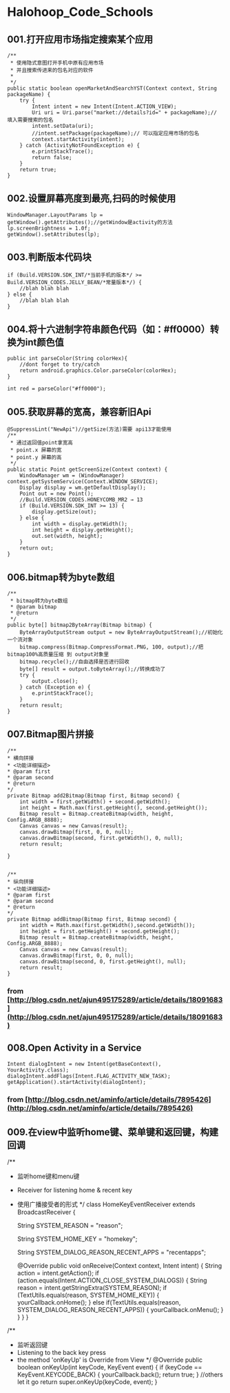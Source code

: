 # Halohoop_Code_Schools

## 001.打开应用市场指定搜索某个应用


	/**
	 * 使用隐式意图打开手机中原有应用市场
	 * 并且搜索传进来的包名对应的软件
	 *
	 */
	public static boolean openMarketAndSearchYST(Context context, String packageName) {
        try {
            Intent intent = new Intent(Intent.ACTION_VIEW);
            Uri uri = Uri.parse("market://details?id=" + packageName);// 填入需要搜索的包名
            intent.setData(uri);
            //intent.setPackage(packageName);// 可以指定应用市场的包名
            context.startActivity(intent);
        } catch (ActivityNotFoundException e) {
            e.printStackTrace();
            return false;
        }
        return true;
    }

## 002.设置屏幕亮度到最亮,扫码的时候使用
	WindowManager.LayoutParams lp = getWindow().getAttributes();//getWindow是activity的方法
	lp.screenBrightness = 1.0f;
	getWindow().setAttributes(lp);

## 003.判断版本代码块
	if (Build.VERSION.SDK_INT/*当前手机的版本*/ >= Build.VERSION_CODES.JELLY_BEAN/*常量版本*/) {
		//blah blah blah
	} else {
		//blah blah blah
	}

## 004.将十六进制字符串颜色代码（如：#ff0000）转换为int颜色值

	public int parseColor(String colorHex){
		//dont forget to try/catch
		return android.graphics.Color.parseColor(colorHex);
	}

	int red = parseColor("#ff0000");

## 005.获取屏幕的宽高，兼容新旧Api

    @SuppressLint("NewApi")//getSize(方法)需要 api13才能使用
    /**
     * 通过返回值point拿宽高
     * point.x 屏幕的宽
     * point.y 屏幕的高
     */
    public static Point getScreenSize(Context context) {
        WindowManager wm = (WindowManager) context.getSystemService(Context.WINDOW_SERVICE);
        Display display = wm.getDefaultDisplay();
        Point out = new Point();
        //Build.VERSION_CODES.HONEYCOMB_MR2 → 13
        if (Build.VERSION.SDK_INT >= 13) {
            display.getSize(out);
        } else {
            int width = display.getWidth();
            int height = display.getHeight();
            out.set(width, height);
        }
        return out;
    }

## 006.bitmap转为byte数组

    /**
     * bitmap转为byte数组
     * @param bitmap
     * @return
     */
    public byte[] bitmap2ByteArray(Bitmap bitmap) {
        ByteArrayOutputStream output = new ByteArrayOutputStream();//初始化一个流对象
        bitmap.compress(Bitmap.CompressFormat.PNG, 100, output);//把bitmap100%高质量压缩 到 output对象里
        bitmap.recycle();//自由选择是否进行回收
        byte[] result = output.toByteArray();//转换成功了
        try {
            output.close();
        } catch (Exception e) {
            e.printStackTrace();
        }
        return result;
    }

## 007.Bitmap图片拼接

	/**
	* 横向拼接
	* <功能详细描述>
	* @param first
	* @param second
	* @return
	*/
	private Bitmap add2Bitmap(Bitmap first, Bitmap second) {
		int width = first.getWidth() + second.getWidth();
		int height = Math.max(first.getHeight(), second.getHeight());
		Bitmap result = Bitmap.createBitmap(width, height, Config.ARGB_8888);
		Canvas canvas = new Canvas(result);
		canvas.drawBitmap(first, 0, 0, null);
		canvas.drawBitmap(second, first.getWidth(), 0, null);
		return result;

	}


	/**
	* 纵向拼接
	* <功能详细描述>
	* @param first
	* @param second
	* @return
	*/
	private Bitmap addBitmap(Bitmap first, Bitmap second) {
		int width = Math.max(first.getWidth(),second.getWidth());
		int height = first.getHeight() + second.getHeight();
		Bitmap result = Bitmap.createBitmap(width, height, Config.ARGB_8888);
		Canvas canvas = new Canvas(result);
		canvas.drawBitmap(first, 0, 0, null);
		canvas.drawBitmap(second, 0, first.getHeight(), null);
		return result;
	}

### from [http://blog.csdn.net/ajun495175289/article/details/18091683](http://blog.csdn.net/ajun495175289/article/details/18091683)

## 008.Open Activity in a Service

	Intent dialogIntent = new Intent(getBaseContext(), YourActivity.class);   
    dialogIntent.addFlags(Intent.FLAG_ACTIVITY_NEW_TASK);   
    getApplication().startActivity(dialogIntent);   

### from [http://blog.csdn.net/aminfo/article/details/7895426](http://blog.csdn.net/aminfo/article/details/7895426)

## 009.在view中监听home键、菜单键和返回键，构建回调

  /**
   * 监听home键和menu键
   * Receiver for listening home & recent key
   * 使用广播接受者的形式
   */
  class HomeKeyEventReceiver extends BroadcastReceiver {

      String SYSTEM_REASON = "reason";

      String SYSTEM_HOME_KEY = "homekey";

      String SYSTEM_DIALOG_REASON_RECENT_APPS = "recentapps";

      @Override
      public void onReceive(Context context, Intent intent) {
          String action = intent.getAction();
          if (action.equals(Intent.ACTION_CLOSE_SYSTEM_DIALOGS)) {
              String reason = intent.getStringExtra(SYSTEM_REASON);
              if (TextUtils.equals(reason, SYSTEM_HOME_KEY)) {
                  yourCallback.onHome();
              } else if(TextUtils.equals(reason, SYSTEM_DIALOG_REASON_RECENT_APPS)) {
                  yourCallback.onMenu();
              }
          }
      }
  }

  /**
   * 监听返回键
   * Listening to the back key press
   * the method 'onKeyUp' is Override from View
   */
  @Override
  public boolean onKeyUp(int keyCode, KeyEvent event) {
        if (keyCode == KeyEvent.KEYCODE_BACK) {
            yourCallback.back();
            return true;
        }
        //others let it go
        return super.onKeyUp(keyCode, event);
  }

